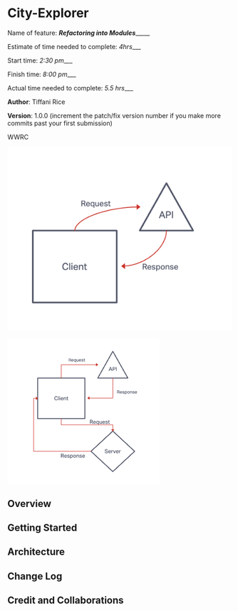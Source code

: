 # City-Explorer

Name of feature: _____Refactoring into Modules__________

Estimate of time needed to complete: _4hrs____

Start time: _2:30 pm____

Finish time: _8:00 pm____

Actual time needed to complete: _5.5 hrs____


**Author**:  Tiffani Rice

**Version**: 1.0.0 (increment the patch/fix version number if you make more commits past your first submission)

WWRC

![Lab06 Whiteboard](./WRRC_Lab6.png)

![Lab07 Whiteboard](./WRRC_Lab07.png)

## Overview
<!-- Provide a high level overview of what this application is and why you are building it, beyond the fact that it's an assignment for this class. (i.e. What's your problem domain?) -->

## Getting Started
<!-- What are the steps that a user must take in order to build this app on their own machine and get it running? -->

## Architecture
<!-- Provide a detailed description of the application design. What technologies (languages, libraries, etc) you're using, and any other relevant design information. -->

## Change Log
<!-- Use this area to document the iterative changes made to your application as each feature is successfully implemented. Use time stamps. Here's an example:

01-01-2001 4:59pm - Application now has a fully-functional express server, with a GET route for the location resource. -->

## Credit and Collaborations
<!-- Give credit (and a link) to other people or resources that helped you build this application. -->
